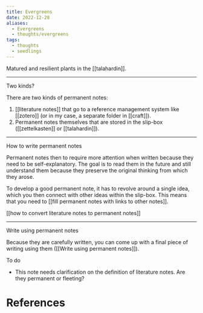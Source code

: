 ```yaml
---
title: Evergreens
date: 2022-12-28
aliases:
  - Evergreens
  - thoughts/evergreens
tags:
  - thoughts
  - seedlings
---
```

Matured and resilient plants in the [[talahardin]].

***

Two kinds?

There are two kinds of permanent notes:

1. [[literature notes]] that go to a reference management system like [[zotero]] (or in my case, a separate folder in [[craft]]).
2. Permanent notes themselves that are stored in the slip-box ([[zettelkasten]] or [[talahardin]]).

---

How to write permanent notes

Permanent notes then to require more attention when written because they need to be self-explanatory. The goal is to read them in the future and still understand them because they preserve the original thinking from which they arose.

To develop a good permanent note, it has to revolve around a single idea, which you then connect with other ideas within the slip-box. This means that you need to [[fill permanent notes with links to other notes]].

[[how to convert literature notes to permanent notes]]

---

Write using permanent notes

Because they are carefully written, you can come up with a final piece of writing using them ([[Write using permanent notes]]).

To do

- This note needs clarification on the definition of literature notes. Are they permanent or fleeting?

# References

